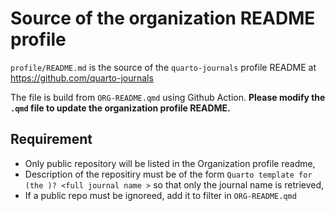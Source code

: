 # Source of the organization README profile

`profile/README.md` is the source of the `quarto-journals` profile README at <https://github.com/quarto-journals>

The file is build from `ORG-README.qmd` using Github Action. **Please modify the `.qmd` file to update the organization profile README.**

## Requirement

* Only public repository will be listed in the Organization profile readme,
* Description of the repositiry must be of the form `Quarto template for (the )? <full journal name >` so that only the journal name is retrieved,
* If a public repo must be ignoreed, add it to filter in `ORG-README.qmd`
